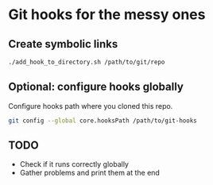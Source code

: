 # Git hooks for the messy ones

## Create symbolic links

```bash
./add_hook_to_directory.sh /path/to/git/repo
```

## Optional: configure hooks globally

Configure hooks path where you cloned this repo.

```bash
git config --global core.hooksPath /path/to/git-hooks
```

## TODO

- Check if it runs correctly globally
- Gather problems and print them at the end
